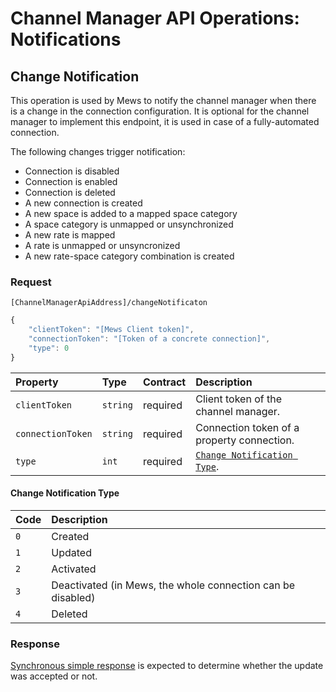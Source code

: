 # Channel Manager API Operations: Notifications

## Change Notification

This operation is used by Mews to notify the channel manager when there is a change in the connection configuration.
It is optional for the channel manager to implement this endpoint, it is used in case of a fully-automated connection.

The following changes trigger notification:

* Connection is disabled
* Connection is enabled
* Connection is deleted
* A new connection is created
* A new space is added to a mapped space category
* A space category is unmapped or unsynchronized
* A new rate is mapped
* A rate is unmapped or unsyncronized
* A new rate-space category combination is created

### Request

`[ChannelManagerApiAddress]/changeNotificaton`

```javascript
{
    "clientToken": "[Mews Client token]",
    "connectionToken": "[Token of a concrete connection]",
    "type": 0
}
```

| Property | Type | Contract | Description |
| :-- | :-- | :-- | :-- |
| `clientToken` | `string` | required | Client token of the channel manager. |
| `connectionToken` | `string` | required | Connection token of a property connection. |
| `type` | `int` | required | [`Change Notification Type`](#change-notification-type). |

#### Change Notification Type

| Code | Description |
| :-- | :-- |
| `0` | Created |
| `1` | Updated |
| `2` | Activated |
| `3` | Deactivated (in Mews, the whole connection can be disabled) |
| `4` | Deleted |

### Response

[Synchronous simple response](../guidelines/responses.md#synchronous-simple-response) is expected to determine whether the update was accepted or not.
